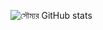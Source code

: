 ![সৌম্যর GitHub stats](https://github-readme-stats.vercel.app/api?username=soumyaDghosh&show_icons=true&border_radius=30&title_color=2C001E&icon_color=F4AA90&text_color=2C001E&border_color=9F639A&bg_color=ca592f)
